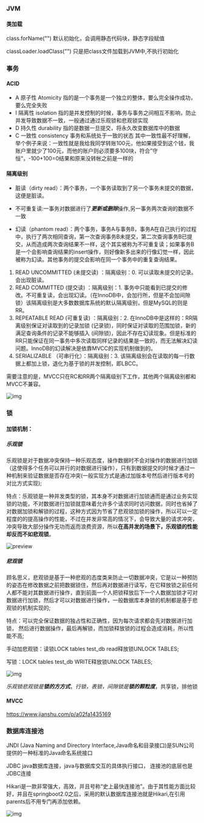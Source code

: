 



### JVM

#### 类加载

class.forName("")
默认初始化，会调用静态代码块，静态字段赋值



classLoader.loadClass("") 只是把class文件加载到JVM中,不执行初始化







### 事务



#### ACID

- A 原子性 Atomicity
  指的是一个事务是一个独立的整体，要么完全操作成功，要么完全失败
- I 隔离性 isolation
  指的是并发控制的时候，事务与事务之间相互不影响，防止并发导致数据不一致，一般通过通过乐观锁和悲观锁实现
- D 持久性 durability
  指的是数据一旦提交，将永久改变数据库中的数据
- C 一致性 consistency
  事务和系统处于一致的状态
  其中一致性最不好理解，举个例子来说：一致性就是我给我同学转账100元，他如果接受到这个钱，我账户里就少了100元，而他的账户则必须要多100块，符合”守恒“，-100+100=0结果和原来没转帐之前是一样的



#### 隔离级别



- 脏读（dirty read）：两个事务，一个事务读取到了另一个事务未提交的数据，这便是脏读。

- 不可重复读:一事务对数据进行了***更新或删除***操作,另一事务两次查询的数据不一致

- 幻读（phantom read）：两个事务，事务A与事务B，事务A在自己执行的过程中，执行了两次相同查询，第一次查询事务B未提交，第二次查询事务B已提交，从而造成两次查询结果不一样，这个其实被称为不可重复读；如果事务B是一个会影响查询结果的insert操作，则好像新多出来的行像幻觉一样，因此被称为幻读。其他事务的提交会影响在同一个事务中的重复查询结果。



1. READ UNCOMMITTED (未提交读) ：隔离级别：0. 可以读取未提交的记录。会出现脏读。
2. READ COMMITTED (提交读) ：隔离级别：1. 事务中只能看到已提交的修改。不可重复读，会出现幻读。（在InnoDB中，会加行所，但是不会加间隙锁）该隔离级别是大多数数据库系统的默认隔离级别，但是MySQL的则是RR。
3. REPEATABLE READ (可重复读) ：隔离级别：2. 在InnoDB中是这样的：RR隔离级别保证对读取到的记录加锁 (记录锁)，同时保证对读取的范围加锁，新的满足查询条件的记录不能够插入 (间隙锁)，因此不存在幻读现象。但是标准的RR只能保证在同一事务中多次读取同样记录的结果是一致的，而无法解决幻读问题。InnoDB的幻读解决是依靠MVCC的实现机制做到的。
4. SERIALIZABLE （可串行化）：隔离级别：3. 该隔离级别会在读取的每一行数据上都加上锁，退化为基于锁的并发控制，即LBCC。

需要注意的是，MVCC只在RC和RR两个隔离级别下工作，其他两个隔离级别都和MVCC不兼容。

![img](https://bkimg.cdn.bcebos.com/pic/29381f30e924b89916a01fc364061d950b7bf6a9?x-bce-process=image/watermark,image_d2F0ZXIvYmFpa2U5Mg==,g_7,xp_5,yp_5/format,f_auto)







### 锁

#### 加锁机制：



##### 乐观锁

乐观锁是对于数据冲突保持一种乐观态度，操作数据时不会对操作的数据进行加锁（这使得多个任务可以并行的对数据进行操作），只有到数据提交的时候才通过一种机制来验证数据是否存在冲突(一般实现方式是通过加版本号然后进行版本号的对比方式实现);

特点：乐观锁是一种并发类型的锁，其本身不对数据进行加锁通而是通过业务实现锁的功能，不对数据进行加锁就意味着允许多个请求同时访问数据，同时也省掉了对数据加锁和解锁的过程，这种方式因为节省了悲观锁加锁的操作，所以可以一定程度的的提高操作的性能，不过在并发非常高的情况下，会导致大量的请求冲突，冲突导致大部分操作无功而返而浪费资源，所以**在高并发的场景下，乐观锁的性能却反而不如悲观锁**。



![preview](https://pic3.zhimg.com/v2-4e4f37cc8e1904713660c9036b8afe7e_r.jpg)



##### 悲观锁

顾名思义，悲观锁是基于一种悲观的态度类来防止一切数据冲突，它是以一种预防的姿态在修改数据之前把数据锁住，然后再对数据进行读写，在它释放锁之前任何人都不能对其数据进行操作，直到前面一个人把锁释放后下一个人数据加锁才可对数据进行加锁，然后才可以对数据进行操作，一般数据库本身锁的机制都是基于悲观锁的机制实现的;

特点：可以完全保证数据的独占性和正确性，因为每次请求都会先对数据进行加锁， 然后进行数据操作，最后再解锁，而加锁释放锁的过程会造成消耗，所以性能不高;

手动加悲观锁：读锁LOCK tables test_db read释放锁UNLOCK TABLES;

写锁：LOCK tables test_db WRITE释放锁UNLOCK TABLES;



![img](https://pic1.zhimg.com/80/v2-9ac6d3ccc056b289863d575fae826384_720w.jpg)





*乐观锁悲观锁是**锁的方方式***，*行锁，表锁，间隙锁是**锁的颗粒度***，共享锁，排他锁











#### MVCC

https://www.jianshu.com/p/a02fa1435169







### 数据库连接池



JNDI (Java Naming and Directory Interface,Java命名和目录接口)是SUN公司提供的一种标准的Java命名系统接口

JDBC  java数据库连接，java与数据库交互的具体执行接口，  连接池的底层也是JDBC连接



Hikari是一款非常强大，高效，并且号称“史上最快连接池”。由于其性能方面比较好，并且在springboot2.0之后，采用的默认数据库连接池就是Hikari,在引用parents后不用专门再添加依赖。



![img](https://img-blog.csdn.net/20170327155830605?watermark/2/text/aHR0cDovL2Jsb2cuY3Nkbi5uZXQvZnlzdWNjZXNz/font/5a6L5L2T/fontsize/400/fill/I0JBQkFCMA==/dissolve/70/gravity/SouthEast)









